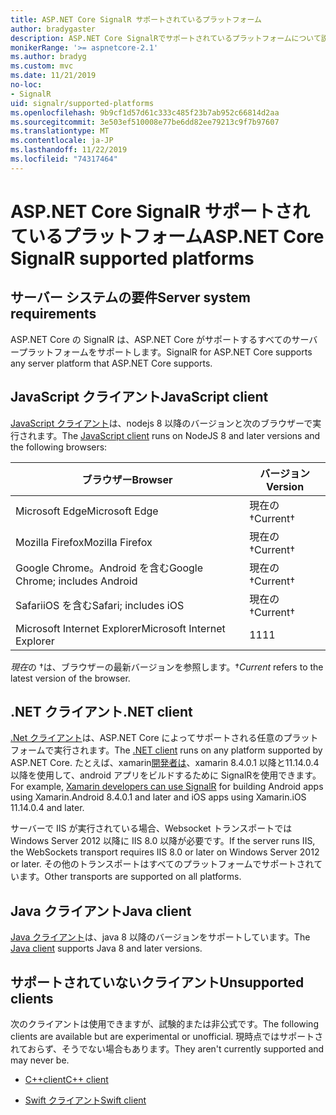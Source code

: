 ```yaml
---
title: ASP.NET Core SignalR サポートされているプラットフォーム
author: bradygaster
description: ASP.NET Core SignalRでサポートされているプラットフォームについて説明します。
monikerRange: '>= aspnetcore-2.1'
ms.author: bradyg
ms.custom: mvc
ms.date: 11/21/2019
no-loc:
- SignalR
uid: signalr/supported-platforms
ms.openlocfilehash: 9b9cf1d57d61c333c485f23b7ab952c66814d2aa
ms.sourcegitcommit: 3e503ef510008e77be6dd82ee79213c9f7b97607
ms.translationtype: MT
ms.contentlocale: ja-JP
ms.lasthandoff: 11/22/2019
ms.locfileid: "74317464"
---
```

# <a name="aspnet-core-opno-locsignalr-supported-platforms"></a><span data-ttu-id="5dc9a-103">ASP.NET Core SignalR サポートされているプラットフォーム</span><span class="sxs-lookup"><span data-stu-id="5dc9a-103">ASP.NET Core SignalR supported platforms</span></span>

## <a name="server-system-requirements"></a><span data-ttu-id="5dc9a-104">サーバー システムの要件</span><span class="sxs-lookup"><span data-stu-id="5dc9a-104">Server system requirements</span></span>

<span data-ttu-id="5dc9a-105">ASP.NET Core の SignalR は、ASP.NET Core がサポートするすべてのサーバープラットフォームをサポートします。</span><span class="sxs-lookup"><span data-stu-id="5dc9a-105">SignalR for ASP.NET Core supports any server platform that ASP.NET Core supports.</span></span>

## <a name="javascript-client"></a><span data-ttu-id="5dc9a-106">JavaScript クライアント</span><span class="sxs-lookup"><span data-stu-id="5dc9a-106">JavaScript client</span></span>

<span data-ttu-id="5dc9a-107">[JavaScript クライアント](xref:signalr/javascript-client)は、nodejs 8 以降のバージョンと次のブラウザーで実行されます。</span><span class="sxs-lookup"><span data-stu-id="5dc9a-107">The [JavaScript client](xref:signalr/javascript-client) runs on NodeJS 8 and later versions and the following browsers:</span></span>

| <span data-ttu-id="5dc9a-108">ブラウザー</span><span class="sxs-lookup"><span data-stu-id="5dc9a-108">Browser</span></span>                         | <span data-ttu-id="5dc9a-109">バージョン</span><span class="sxs-lookup"><span data-stu-id="5dc9a-109">Version</span></span>         |
| ------------------------------- | --------------- |
| <span data-ttu-id="5dc9a-110">Microsoft Edge</span><span class="sxs-lookup"><span data-stu-id="5dc9a-110">Microsoft Edge</span></span>                  | <span data-ttu-id="5dc9a-111">現在の&dagger;</span><span class="sxs-lookup"><span data-stu-id="5dc9a-111">Current&dagger;</span></span> |
| <span data-ttu-id="5dc9a-112">Mozilla Firefox</span><span class="sxs-lookup"><span data-stu-id="5dc9a-112">Mozilla Firefox</span></span>                 | <span data-ttu-id="5dc9a-113">現在の&dagger;</span><span class="sxs-lookup"><span data-stu-id="5dc9a-113">Current&dagger;</span></span> |
| <span data-ttu-id="5dc9a-114">Google Chrome。Android を含む</span><span class="sxs-lookup"><span data-stu-id="5dc9a-114">Google Chrome; includes Android</span></span> | <span data-ttu-id="5dc9a-115">現在の&dagger;</span><span class="sxs-lookup"><span data-stu-id="5dc9a-115">Current&dagger;</span></span> |
| <span data-ttu-id="5dc9a-116">SafariiOS を含む</span><span class="sxs-lookup"><span data-stu-id="5dc9a-116">Safari; includes iOS</span></span>            | <span data-ttu-id="5dc9a-117">現在の&dagger;</span><span class="sxs-lookup"><span data-stu-id="5dc9a-117">Current&dagger;</span></span> |
| <span data-ttu-id="5dc9a-118">Microsoft Internet Explorer</span><span class="sxs-lookup"><span data-stu-id="5dc9a-118">Microsoft Internet Explorer</span></span>     | <span data-ttu-id="5dc9a-119">11</span><span class="sxs-lookup"><span data-stu-id="5dc9a-119">11</span></span>              |

<span data-ttu-id="5dc9a-120">*現在*の &dagger;は、ブラウザーの最新バージョンを参照します。</span><span class="sxs-lookup"><span data-stu-id="5dc9a-120">&dagger;*Current* refers to the latest version of the browser.</span></span>

## <a name="net-client"></a><span data-ttu-id="5dc9a-121">.NET クライアント</span><span class="sxs-lookup"><span data-stu-id="5dc9a-121">.NET client</span></span>

<span data-ttu-id="5dc9a-122">[.Net クライアント](xref:signalr/dotnet-client)は、ASP.NET Core によってサポートされる任意のプラットフォームで実行されます。</span><span class="sxs-lookup"><span data-stu-id="5dc9a-122">The [.NET client](xref:signalr/dotnet-client) runs on any platform supported by ASP.NET Core.</span></span> <span data-ttu-id="5dc9a-123">たとえば、xamarin[開発者は](https://github.com/aspnet/Announcements/issues/305)、xamarin 8.4.0.1 以降と11.14.0.4 以降を使用して、android アプリをビルドするために SignalRを使用できます。</span><span class="sxs-lookup"><span data-stu-id="5dc9a-123">For example, [Xamarin developers can use SignalR](https://github.com/aspnet/Announcements/issues/305) for building Android apps using Xamarin.Android 8.4.0.1 and later and iOS apps using Xamarin.iOS 11.14.0.4 and later.</span></span>

<span data-ttu-id="5dc9a-124">サーバーで IIS が実行されている場合、Websocket トランスポートでは Windows Server 2012 以降に IIS 8.0 以降が必要です。</span><span class="sxs-lookup"><span data-stu-id="5dc9a-124">If the server runs IIS, the WebSockets transport requires IIS 8.0 or later on Windows Server 2012 or later.</span></span> <span data-ttu-id="5dc9a-125">その他のトランスポートはすべてのプラットフォームでサポートされています。</span><span class="sxs-lookup"><span data-stu-id="5dc9a-125">Other transports are supported on all platforms.</span></span>

## <a name="java-client"></a><span data-ttu-id="5dc9a-126">Java クライアント</span><span class="sxs-lookup"><span data-stu-id="5dc9a-126">Java client</span></span>

<span data-ttu-id="5dc9a-127">[Java クライアント](xref:signalr/java-client)は、java 8 以降のバージョンをサポートしています。</span><span class="sxs-lookup"><span data-stu-id="5dc9a-127">The [Java client](xref:signalr/java-client) supports Java 8 and later versions.</span></span>

## <a name="unsupported-clients"></a><span data-ttu-id="5dc9a-128">サポートされていないクライアント</span><span class="sxs-lookup"><span data-stu-id="5dc9a-128">Unsupported clients</span></span>

<span data-ttu-id="5dc9a-129">次のクライアントは使用できますが、試験的または非公式です。</span><span class="sxs-lookup"><span data-stu-id="5dc9a-129">The following clients are available but are experimental or unofficial.</span></span> <span data-ttu-id="5dc9a-130">現時点ではサポートされておらず、そうでない場合もあります。</span><span class="sxs-lookup"><span data-stu-id="5dc9a-130">They aren't currently supported and may never be.</span></span>

* <span data-ttu-id="5dc9a-131">[C++client](https://github.com/aspnet/SignalR/tree/master/clients/cpp)</span><span class="sxs-lookup"><span data-stu-id="5dc9a-131">[C++ client](https://github.com/aspnet/SignalR/tree/master/clients/cpp)</span></span>

* <span data-ttu-id="5dc9a-132">[Swift クライアント](https://github.com/moozzyk/SignalR-Client-Swift)</span><span class="sxs-lookup"><span data-stu-id="5dc9a-132">[Swift client](https://github.com/moozzyk/SignalR-Client-Swift)</span></span>
